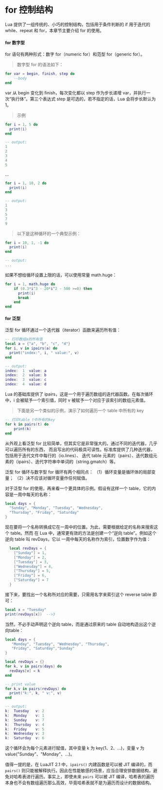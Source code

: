 # for 控制结构

Lua 提供了一组传统的、小巧的控制结构，包括用于条件判断的 if 用于迭代的 while、repeat 和 for，本章节主要介绍 for 的使用。

#### for 数字型

for 语句有两种形式：数字 for（numeric for）和范型 for（generic for）。

> 数字型 for 的语法如下：

```lua
for var = begin, finish, step do
    --body
end
```

var 从 begin 变化到 finish，每次变化都以 step 作为步长递增 var，并执行一次“执行体”。第三个表达式 step 是可选的，若不指定的话，Lua 会将步长默认为 1。

> 示例

```lua
for i = 1, 5 do
  print(i)
end

-- output:
1
2
3
4
5
```

...

```lua
for i = 1, 10, 2 do
  print(i)
end

-- output:
1
3
5
7
9
```

> 以下是这种循环的一个典型示例：

```lua
for i = 10, 1, -1 do
  print(i)
end

-- output:
...
```

如果不想给循环设置上限的话，可以使用常量 math.huge：

```lua
for i = 1, math.huge do
    if (0.3*i^3 - 20*i^2 - 500 >=0) then
      print(i)
      break
    end
end
```

#### for 泛型

泛型 for 循环通过一个迭代器（iterator）函数来遍历所有值：

```lua
-- 打印数组a的所有值
local a = {"a", "b", "c", "d"}
for i, v in ipairs(a) do
  print("index:", i, " value:", v)
end

-- output:
index:  1  value: a
index:  2  value: b
index:  3  value: c
index:  4  value: d
```

Lua 的基础库提供了 ipairs，这是一个用于遍历数组的迭代器函数。在每次循环中，i 会被赋予一个索引值，同时 v 被赋予一个对应于该索引的数组元素值。

> 下面是另一个类似的示例，演示了如何遍历一个 table 中所有的 key

```lua
-- 打印table t中所有的key
for k in pairs(t) do
    print(k)
end
```

从外观上看泛型 for 比较简单，但其实它是非常强大的。通过不同的迭代器，几乎可以遍历所有的东西，
而且写出的代码极具可读性。标准库提供了几种迭代器，包括用于迭代文件中每行的（io.lines）、
迭代 table 元素的（pairs）、迭代数组元素的（ipairs）、迭代字符串中单词的（string.gmatch）等。

泛型 for 循环与数字型 for 循环有两个相同点：
（1）循环变量是循环体的局部变量；
（2）决不应该对循环变量作任何赋值。

对于泛型 for 的使用，再来看一个更具体的示例。假设有这样一个 table，它的内容是一周中每天的名称：

```lua
local days = {
  "Sunday", "Monday", "Tuesday", "Wednesday",
  "Thursday", "Friday", "Saturday"
}
```

现在要将一个名称转换成它在一周中的位置。为此，需要根据给定的名称来搜索这个 table。然而
在 Lua 中，通常更有效的方法是创建一个“逆向 table”。例如这个逆向 table 叫 revDays，它以
一周中每天的名称作为索引，位置数字作为值：

```lua
  local revDays = {
    ["Sunday"] = 1,
    ["Monday"] = 2,
    ["Tuesday"] = 3,
    ["Wednesday"] = 4,
    ["Thursday"] = 5,
    ["Friday"] = 6,
    ["Saturday"] = 7
  }
```

接下来，要找出一个名称所对应的需要，只需用名字来索引这个 reverse table 即可：

```lua
local x = "Tuesday"
print(revDays[x])  -->3
```

当然，不必手动声明这个逆向 table，而是通过原来的 table 自动地构造出这个逆向table：

```lua
local days = {
   "Monday", "Tuesday", "Wednesday", "Thursday",
   "Friday", "Saturday","Sunday"
}

local revDays = {}
for k, v in pairs(days) do
  revDays[v] = k
end

-- print value
for k,v in pairs(revDays) do
  print("k:", k, " v:", v)
end

-- output:
k:  Tuesday   v: 2
k:  Monday    v: 1
k:  Sunday    v: 7
k:  Thursday  v: 4
k:  Friday    v: 5
k:  Wednesday v: 3
k:  Saturday  v: 6
```

这个循环会为每个元素进行赋值，其中变量 k 为 key(1、2、...)，变量 v 为 value("Sunday"、"Monday"、...)。

值得一提的是，在 LuaJIT 2.1 中，`ipairs()` 内建函数是可以被 JIT 编译的，而 `pairs()` 则只能被解释执行。因此在性能敏感的场景，应当合理安排数据结构，避免对哈希表进行遍历。事实上，即使未来 `pairs` 可以被 JIT 编译，哈希表的遍历本身也不会有数组遍历那么高效，毕竟哈希表就不是为遍历而设计的数据结构。

